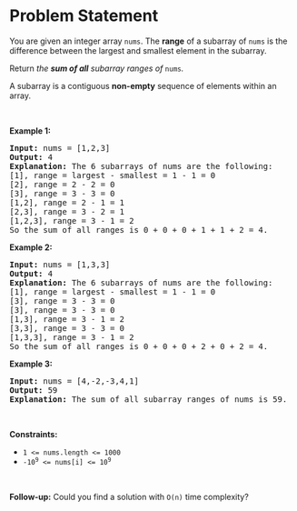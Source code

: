 # Problem Statement

<p>You are given an integer array <code>nums</code>. The <strong>range</strong> of a subarray of <code>nums</code> is the difference between the largest and smallest element in the subarray.</p>

<p>Return <em>the <strong>sum of all</strong> subarray ranges of </em><code>nums</code><em>.</em></p>

<p>A subarray is a contiguous <strong>non-empty</strong> sequence of elements within an array.</p>

<p>&nbsp;</p>
<p><strong>Example 1:</strong></p>

<pre>
<strong>Input:</strong> nums = [1,2,3]
<strong>Output:</strong> 4
<strong>Explanation:</strong> The 6 subarrays of nums are the following:
[1], range = largest - smallest = 1 - 1 = 0 
[2], range = 2 - 2 = 0
[3], range = 3 - 3 = 0
[1,2], range = 2 - 1 = 1
[2,3], range = 3 - 2 = 1
[1,2,3], range = 3 - 1 = 2
So the sum of all ranges is 0 + 0 + 0 + 1 + 1 + 2 = 4.</pre>

<p><strong>Example 2:</strong></p>

<pre>
<strong>Input:</strong> nums = [1,3,3]
<strong>Output:</strong> 4
<strong>Explanation:</strong> The 6 subarrays of nums are the following:
[1], range = largest - smallest = 1 - 1 = 0
[3], range = 3 - 3 = 0
[3], range = 3 - 3 = 0
[1,3], range = 3 - 1 = 2
[3,3], range = 3 - 3 = 0
[1,3,3], range = 3 - 1 = 2
So the sum of all ranges is 0 + 0 + 0 + 2 + 0 + 2 = 4.
</pre>

<p><strong>Example 3:</strong></p>

<pre>
<strong>Input:</strong> nums = [4,-2,-3,4,1]
<strong>Output:</strong> 59
<strong>Explanation:</strong> The sum of all subarray ranges of nums is 59.
</pre>

<p>&nbsp;</p>
<p><strong>Constraints:</strong></p>

<ul>
	<li><code>1 &lt;= nums.length &lt;= 1000</code></li>
	<li><code>-10<sup>9</sup> &lt;= nums[i] &lt;= 10<sup>9</sup></code></li>
</ul>

<p>&nbsp;</p>
<p><strong>Follow-up:</strong> Could you find a solution with <code>O(n)</code> time complexity?</p>
